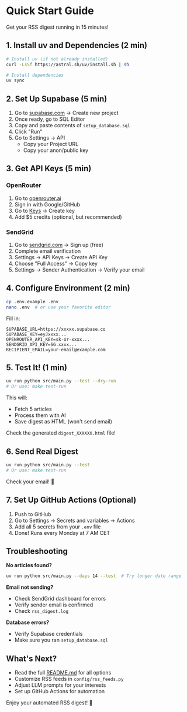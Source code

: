 # Quick Start Guide

Get your RSS digest running in 15 minutes!

## 1. Install uv and Dependencies (2 min)

```bash
# Install uv (if not already installed)
curl -LsSf https://astral.sh/uv/install.sh | sh

# Install dependencies
uv sync
```

## 2. Set Up Supabase (5 min)

1. Go to [supabase.com](https://supabase.com) → Create new project
2. Once ready, go to SQL Editor
3. Copy and paste contents of `setup_database.sql`
4. Click "Run"
5. Go to Settings → API
   - Copy your Project URL
   - Copy your anon/public key

## 3. Get API Keys (5 min)

### OpenRouter
1. Go to [openrouter.ai](https://openrouter.ai)
2. Sign in with Google/GitHub
3. Go to [Keys](https://openrouter.ai/keys) → Create key
4. Add $5 credits (optional, but recommended)

### SendGrid
1. Go to [sendgrid.com](https://sendgrid.com) → Sign up (free)
2. Complete email verification
3. Settings → API Keys → Create API Key
4. Choose "Full Access" → Copy key
5. Settings → Sender Authentication → Verify your email

## 4. Configure Environment (2 min)

```bash
cp .env.example .env
nano .env  # or use your favorite editor
```

Fill in:
```
SUPABASE_URL=https://xxxxx.supabase.co
SUPABASE_KEY=eyJxxxx...
OPENROUTER_API_KEY=sk-or-xxxx...
SENDGRID_API_KEY=SG.xxxx...
RECIPIENT_EMAIL=your-email@example.com
```

## 5. Test It! (1 min)

```bash
uv run python src/main.py --test --dry-run
# Or use: make test-run
```

This will:
- Fetch 5 articles
- Process them with AI
- Save digest as HTML (won't send email)

Check the generated `digest_XXXXXX.html` file!

## 6. Send Real Digest

```bash
uv run python src/main.py --test
# Or use: make test-run
```

Check your email! 📧

## 7. Set Up GitHub Actions (Optional)

1. Push to GitHub
2. Go to Settings → Secrets and variables → Actions
3. Add all 5 secrets from your `.env` file
4. Done! Runs every Monday at 7 AM CET

## Troubleshooting

**No articles found?**
```bash
uv run python src/main.py --days 14 --test  # Try longer date range
```

**Email not sending?**
- Check SendGrid dashboard for errors
- Verify sender email is confirmed
- Check `rss_digest.log`

**Database errors?**
- Verify Supabase credentials
- Make sure you ran `setup_database.sql`

## What's Next?

- Read the full [README.md](README.md) for all options
- Customize RSS feeds in `config/rss_feeds.py`
- Adjust LLM prompts for your interests
- Set up GitHub Actions for automation

Enjoy your automated RSS digest! 🎉
